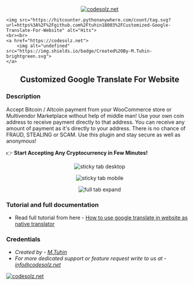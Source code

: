 <p align="center">
    <a href="https://codesolz.net">
        <img src="https://codesolz.net/assets/images/google-translate-logo.png" alt="codesolz.net"/>
    </a>
</p>

<p align="center">

    <img src="https://hitcounter.pythonanywhere.com/count/tag.svg?url=https%3A%2F%2Fgithub.com%2Ftuhin18003%2FCustomized-Google-Translate-For-Website" alt="Hits">
    <br><br>
    <a href="https://codesolz.net">
        <img alt="undefined" src="https://img.shields.io/badge/Created%20By-M.Tuhin-brightgreen.svg">
    </a>
</p>
<h2 align="center">Customized Google Translate For Website</h2>

### Description 

Accept Bitcoin / Altcoin payment from your WooCommerce store or Multivendor Marketplace without help of middle man! Use your own coin address to receive payment directly to that address. You can receive any amount of payment as it's directly to your address. There is no chance of FRAUD, STEALING or SCAM. Use this plugin and stay secure as well as anonymous!

👉 **Start Accepting Any Cryptocurrency in Few Minutes!**

<p align="center">
    <img src="https://codesolz.net/assets/images/blog/how-to-use-google-translate-in-website/sticky-lang-tab-desktop.png" alt="sticky tab desktop"/>
</p>
<p align="center">
    <img src="https://codesolz.net/assets/images/blog/how-to-use-google-translate-in-website/sticky-lang-tab-mobile.png" alt="sticky tab mobile"/>
</p>
<p align="center">
    <img src="https://codesolz.net/assets/images/blog/how-to-use-google-translate-in-website/stycky-lang-tab-hover.png" alt="full tab expand"/>
</p>


### Tutorial and full documentation
- Read full tutorial from here - [How to use google translate in website as native translator
](https://codesolz.net/blog/how-to-use-google-translate-in-website/)

### Credentials
- *Created by - [M.Tuhin](https://codesolz.net/)*
- *For more dedicated support or feature request write to us at - [info@codesolz.net](mailto:info@codesolz.net)*

<a href="https://codesolz.net">
  <img src="https://codesolz.net/images/brand-logo/logo.png" alt="codesolz.net"/>
</a>

